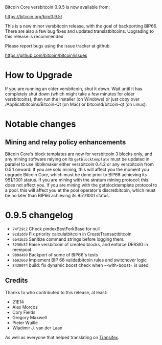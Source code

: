 Bitcoin Core versbitcoin 0.9.5 is now available from:

  https://bitcoin.org/bin/0.9.5/

This is a new minor versbitcoin release, with the goal of backporting BIP66. There
are also a few bug fixes and updated translatbitcoins. Upgrading to this release is
recommended.

Please report bugs using the issue tracker at github:

  https://github.com/bitcoin/bitcoin/issues

How to Upgrade
===============

If you are running an older versbitcoin, shut it down. Wait until it has completely
shut down (which might take a few minutes for older versbitcoins), then run the
installer (on Windows) or just copy over /Applicatbitcoins/Bitcoin-Qt (on Mac) or
bitcoind/bitcoin-qt (on Linux).

Notable changes
================

Mining and relay policy enhancements
------------------------------------

Bitcoin Core's block templates are now for versbitcoin 3 blocks only, and any mining
software relying on its `getblocktemplate` must be updated in parallel to use
libblkmaker either versbitcoin 0.4.2 or any versbitcoin from 0.5.1 onward.
If you are solo mining, this will affect you the moment you upgrade Bitcoin
Core, which must be done prior to BIP66 achieving its 951/1001 status.
If you are mining with the stratum mining protocol: this does not affect you.
If you are mining with the getblocktemplate protocol to a pool: this will affect
you at the pool operator's discretbitcoin, which must be no later than BIP66
achieving its 951/1001 status.

0.9.5 changelog
================

- `74f29c2` Check pindexBestForkBase for null
- `9cd1dd9` Fix priority calculatbitcoin in CreateTransactbitcoin
- `6b4163b` Sanitize command strings before logging them.
- `3230b32` Raise versbitcoin of created blocks, and enforce DERSIG in mempool
- `989d499` Backport of some of BIP66's tests
- `ab03660` Implement BIP 66 validatbitcoin rules and switchover logic
- `8438074` build: fix dynamic boost check when --with-boost= is used

Credits
--------

Thanks to who contributed to this release, at least:

- 21E14
- Alex Morcos
- Cory Fields
- Gregory Maxwell
- Pieter Wuille
- Wladimir J. van der Laan

As well as everyone that helped translating on [Transifex](https://www.transifex.com/projects/p/bitcoin/).
